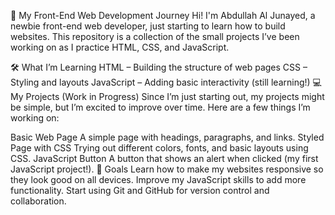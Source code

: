 🌱 My Front-End Web Development Journey
Hi! I'm Abdullah Al Junayed, a newbie front-end web developer, just starting to learn how to build websites. This repository is a collection of the small projects I’ve been working on as I practice HTML, CSS, and JavaScript.

🛠️ What I’m Learning
HTML – Building the structure of web pages
CSS – Styling and layouts
JavaScript – Adding basic interactivity (still learning!)
💻 My Projects (Work in Progress)
Since I’m just starting out, my projects might be simple, but I’m excited to improve over time. Here are a few things I’m working on:

Basic Web Page
A simple page with headings, paragraphs, and links.
Styled Page with CSS
Trying out different colors, fonts, and basic layouts using CSS.
JavaScript Button
A button that shows an alert when clicked (my first JavaScript project!).
🎯 Goals
Learn how to make my websites responsive so they look good on all devices.
Improve my JavaScript skills to add more functionality.
Start using Git and GitHub for version control and collaboration.
